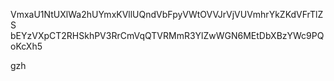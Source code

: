 VmxaU1NtUXlWa2hUYmxKVllUQndVbFpyVWtOVVJrVjVUVmhrYkZKdVFrTlZS
bEYzVXpCT2RHSkhPV3RrCmVqQTVRMmR3YlZwWGN6MEtDbXBzYWc9PQoKcXh5

gzh